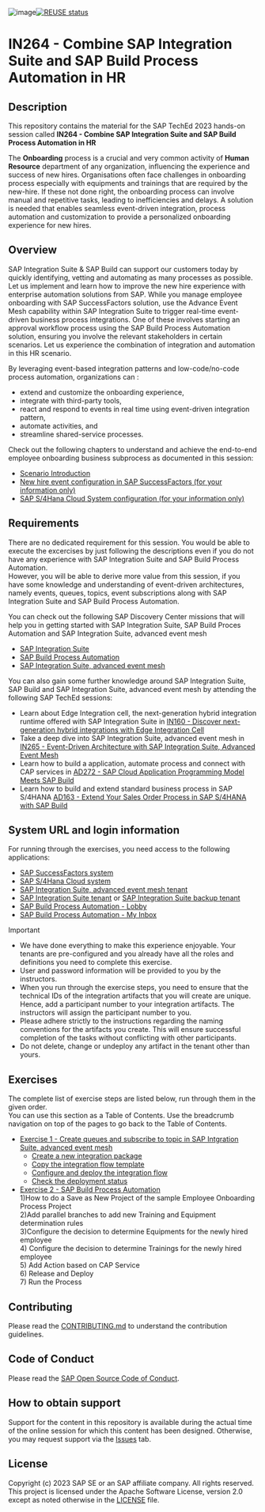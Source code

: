 ![image](https://github.com/SAP-samples/teched2023-IN264/assets/4324378/0574489e-4555-4057-a892-6d51d890e6f5)[![REUSE status](https://api.reuse.software/badge/github.com/SAP-samples/teched2023-IN264)](https://api.reuse.software/info/github.com/SAP-samples/teched2023-IN264)

# IN264 - Combine SAP Integration Suite and SAP Build Process Automation in HR


## Description

This repository contains the material for the SAP TechEd 2023 hands-on session called **IN264 - Combine SAP Integration Suite and SAP Build Process Automation in HR**

The **Onboarding** process is a crucial and very common activity of **Human Resource** department of any organization, influencing the experience and success of new hires. Organisations often face challenges in onboarding process especially with equipments and trainings that are required by the new-hire. If these not done right, the onboarding process can involve manual and repetitive tasks, leading to inefficiencies and delays. A solution is needed that enables seamless event-driven integration, process automation and customization to provide a personalized onboarding experience for new hires.

## Overview

SAP Integration Suite & SAP Build can support our customers today by quickly identifying, vetting and automating as many processes as possible.
Let us implement and learn how to improve the new hire experience with enterprise automation solutions from SAP. While you manage employee onboarding with SAP SuccessFactors solution, use the Advance Event Mesh capability within SAP Integration Suite to trigger real-time event-driven business process integrations. One of these involves starting an approval workflow process using the SAP Build Process Automation solution, ensuring you involve the relevant stakeholders in certain scenarios. Let us experience the combination of integration and automation in this HR scenario.

By leveraging event-based integration patterns and low-code/no-code process automation, organizations can :
- extend and customize the onboarding experience,
- integrate with third-party tools,
- react and respond to events in real time using event-driven integration pattern,
- automate activities, and
- streamline shared-service processes.

Check out the following chapters to understand and achieve the end-to-end employee onboarding business subprocess as documented in this session:

- [Scenario Introduction](intro/intro1)
- [New hire event configuration in SAP SuccessFactors (for your information only)](intro/intro2)
- [SAP S/4Hana Cloud System configuration (for your information only)](intro/intro3)

## Requirements

There are no dedicated requirement for this session. You would be able to execute the excercises by just following the descriptions even if you do not have any experience with SAP Integration Suite and SAP Build Process Automation. <br/>
However, you will be able to derive more value from this session, if you have some knowledge and understanding of event-driven architectures, namely events, queues, topics, event subscriptions along with SAP Integration Suite and SAP Build Process Automation.<br/>

You can check out the following SAP Discovery Center missions that will help you in getting started with SAP Integration Suite, SAP Build Proces Automation and SAP Integration Suite, advanced event mesh 

* [SAP Integration Suite](https://discovery-center.cloud.sap/serviceCatalog/integration-suite)
* [SAP Build Process Automation](https://discovery-center.cloud.sap/serviceCatalog/sap-build-process-automation)
* [SAP Integration Suite, advanced event mesh](https://discovery-center.cloud.sap/serviceCatalog/advanced-event-mesh)
  
You can also gain some further knowledge around SAP Integration Suite, SAP Build and SAP Integration Suite, advanced event mesh by attending the following SAP TechEd sessions:
- Learn about Edge Integration cell, the next-generation hybrid integration runtime offered with SAP Integration Suite in [IN160 - Discover next-generation hybrid integrations with Edge Integration Cell](https://github.com/SAP-samples/teched2023-IN160)
- Take a deep dive into SAP Integration Suite, advanced event mesh in [IN265 - Event-Driven Architecture with SAP Integration Suite, Advanced Event Mesh](https://github.com/SAP-samples/teched2023-IN265)
- Learn how to build a application, automate process and connect with CAP services in [AD272 - SAP Cloud Application Programming Model Meets SAP Build](https://github.com/SAP-samples/teched2023-AD272)
- Learn how to build and extend standard business process in SAP S/4HANA [AD163 - Extend Your Sales Order Process in SAP S/4HANA with SAP Build](https://github.com/SAP-samples/teched2023-AD163)

## System URL and login information

For running through the exercises, you need access to the following applications:
- [SAP SuccessFactors system](https://pmsalesdemo8.successfactors.com/login?company=SFPART069417)
- [SAP S/4Hana Cloud system](https://my407161.s4hana.cloud.sap/ui)
- [SAP Integration Suite, advanced event mesh tenant](https://eu10.console.pubsub.em.services.cloud.sap/login?tenant-id=75520573-e903-4c94-855b-49f03d179a95)
- [SAP Integration Suite tenant](https://in264-72e8h9xc.integrationsuite.cfapps.eu10-002.hana.ondemand.com/shell/home) or [SAP Integration Suite backup tenant](https://teched23blr03.integrationsuite.cfapps.ap11.hana.ondemand.com/shell/home)
- [SAP Build Process Automation - Lobby](https://in264-72e8h9xc.eu10.build.cloud.sap/lobby)
- [SAP Build Process Automation - My Inbox](https://in264-72e8h9xc.sap-process-automation.cfapps.eu10.hana.ondemand.com/comsapspaprocessautomation.comsapspainbox/inbox.html)


> [!IMPORTANT]
> - We have done everything to make this experience enjoyable. Your tenants are pre-configured and you already have all the roles and definitions you need to complete this exercise.
> - User and password information will be provided to you by the instructors.
> - When you run through the exercise steps, you need to ensure that the technical IDs of the integration artifacts that you will create are unique. Hence, add a participant number to your integration artifacts. The instructors will assign the participant number to you.
> - Please adhere strictly to the instructions regarding the naming conventions for the artifacts you create. This will ensure successful completion of the tasks without conflicting with other participants.
> - Do not delete, change or undeploy any artifact in the tenant other than yours.

## Exercises

The complete list of exercise steps are listed below, run through them in the given order.
<br>You can use this section as a Table of Contents. Use the breadcrumb navigation on top of the pages to go back to the Table of Contents.

- [Exercise 1 - Create queues and subscribe to topic in SAP Intgration Suite, advanced event mesh](exercises/ex1/README.md)
    - [Create a new integration package](exercises/ex1/ex11/README.md)
    - [Copy the integration flow template](exercises/ex1/ex12/README.md)
    - [Configure and deploy the integration flow](exercises/ex1/ex13/README.md)
    - [Check the deployment status](exercises/ex1/ex14/README.md)
- [Exercise 2 - SAP Build Process Automation](exercises/ex2/)
              <br>1)How to do a Save as New Project of the sample Employee Onboarding Process Project
             <br>2)Add parallel branches to add new Training and Equipment determination rules
             <br>3)Configure the decision to determine Equipments for the newly hired employee
             <br>4)	Configure the decision to determine Trainings for the newly hired employee
             <br>5)	Add Action based on CAP Service
             <br>6)	Release and Deploy
             <br>7)	Run the Process
   

  
## Contributing
Please read the [CONTRIBUTING.md](./CONTRIBUTING.md) to understand the contribution guidelines.

## Code of Conduct
Please read the [SAP Open Source Code of Conduct](https://github.com/SAP-samples/.github/blob/main/CODE_OF_CONDUCT.md).

## How to obtain support

Support for the content in this repository is available during the actual time of the online session for which this content has been designed. Otherwise, you may request support via the [Issues](../../issues) tab.

## License
Copyright (c) 2023 SAP SE or an SAP affiliate company. All rights reserved. This project is licensed under the Apache Software License, version 2.0 except as noted otherwise in the [LICENSE](LICENSES/Apache-2.0.txt) file.
